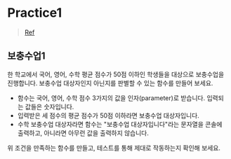 # Practice1

> [Ref](https://www.a-mean-blog.com/ko/blog/%EC%9E%90%EB%B0%94%EC%8A%A4%ED%81%AC%EB%A6%BD%ED%8A%B8%EB%A1%9C-%ED%94%84%EB%A1%9C%EA%B7%B8%EB%9E%98%EB%B0%8D-%EC%9E%85%EB%AC%B8/_/%EC%9E%90%EB%B0%94%EC%8A%A4%ED%81%AC%EB%A6%BD%ED%8A%B8-%EC%97%B0%EC%8A%B5%EB%AC%B8%EC%A0%9C-8-1-%EB%B3%B4%EC%B6%A9%EC%88%98%EC%97%85-%ED%95%A8%EC%88%981)

## 보충수업1

한 학교에서 국어, 영어, 수학 평균 점수가 50점 이하인 학생들을 대상으로 보충수업을 진행합니다. 보충수업 대상자인지 아닌지를 판별할 수 있는 함수를 만들어 보세요.

- 함수는 국어, 영어, 수학 점수 3가지의 값을 인자(parameter)로 받습니다. 입력되는 값들은 숫자입니다.
- 입력받은 세 점수의 평균 점수가 50점 이하라면 보충수업 대상자입니다.
- 수학 보충수업 대상자라면 함수는 "보충수업 대상자입니다"라는 문자열을 콘솔에 출력하고, 아니라면 아무런 값을 출력하지 않습니다.

위 조건을 만족하는 함수를 만들고, 테스트를 통해 제대로 작동하는지 확인해 보세요.
